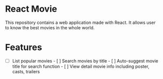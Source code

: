 # React Movie
This repository contains a web application made with React. It allows user to know the best movies in the whole world.

# Features
   - [ ] List popular movies
    - [ ] Search movies by title
    - [ ] Auto-suggest movie title for search function
    - [ ] View detail movie info including poster, casts, trailers



